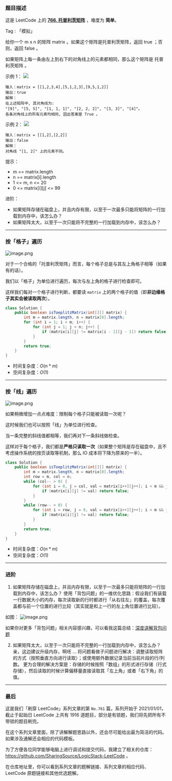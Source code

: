 ### 题目描述

这是 LeetCode 上的 **[766. 托普利茨矩阵](https://leetcode-cn.com/problems/toeplitz-matrix/solution/cong-ci-pan-du-qu-cheng-ben-fen-xi-liang-f20w/)** ，难度为 **简单**。

Tag : 「模拟」



给你一个 m x n 的矩阵 matrix 。如果这个矩阵是托普利茨矩阵，返回 true ；否则，返回 false 。

如果矩阵上每一条由左上到右下的对角线上的元素都相同，那么这个矩阵是 托普利茨矩阵 。



示例 1：
![](https://assets.leetcode.com/uploads/2020/11/04/ex1.jpg)
```
输入：matrix = [[1,2,3,4],[5,1,2,3],[9,5,1,2]]
输出：true
解释：
在上述矩阵中, 其对角线为: 
"[9]", "[5, 5]", "[1, 1, 1]", "[2, 2, 2]", "[3, 3]", "[4]"。 
各条对角线上的所有元素均相同, 因此答案是 True 。
```
示例 2：
![](https://assets.leetcode.com/uploads/2020/11/04/ex2.jpg)
```
输入：matrix = [[1,2],[2,2]]
输出：false
解释：
对角线 "[1, 2]" 上的元素不同。
```

提示：
* m == matrix.length
* n == matrix[i].length
* 1 <= m, n <= 20
* 0 <= matrix[i][j] <= 99


进阶：
* 如果矩阵存储在磁盘上，并且内存有限，以至于一次最多只能将矩阵的一行加载到内存中，该怎么办？
* 如果矩阵太大，以至于一次只能将不完整的一行加载到内存中，该怎么办？

---

### 按「格子」遍历

![image.png](https://pic.leetcode-cn.com/1613957825-VPQgjG-image.png)

对于一个合格的「托普利茨矩阵」而言，每个格子总是与其左上角格子相等（如果有的话）。

我们以「格子」为单位进行遍历，每次与左上角的格子进行检查即可。

这样我们每对一个格子进行判断，都要读 `matrix` 上的两个格子的值（即**非边缘格子其实会被读取两次**）。

```java
class Solution {
    public boolean isToeplitzMatrix(int[][] matrix) {
        int m = matrix.length, n = matrix[0].length;
        for (int i = 1; i < m; i++) {
            for (int j = 1; j < n; j++) {
                if (matrix[i][j] != matrix[i - 1][j - 1]) return false;
            }
        }
        return true;
    }
}
```
* 时间复杂度：$O(n * m)$
* 空间复杂度：$O(1)$

***

### 按「线」遍历

![image.png](https://pic.leetcode-cn.com/1613957207-jQmjZi-image.png)

如果稍微增加一点点难度：限制每个格子只能被读取一次呢？

这时候我们也可以按照「线」为单位进行检查。

当一条完整的斜线值都相等，我们再对下一条斜线做检查。

这样对于每个格子，我们都是**严格只读取一次**（如果整个矩阵是存在磁盘中，且不考虑操作系统的按页读取等机制，那么 IO 成本将下降为原来的一半）。

```java
class Solution {
    public boolean isToeplitzMatrix(int[][] matrix) {
        int m = matrix.length, n = matrix[0].length;
        int row = m, col = n;
        while (col-- > 0) {
            for (int i = 0, j = col, val = matrix[i++][j++]; i < m && j < n; i++, j++) {
                if (matrix[i][j] != val) return false;
            }
        }
        while (row-- > 0) {
            for (int i = row, j = 0, val = matrix[i++][j++]; i < m && j < n; i++, j++) {
                if (matrix[i][j] != val) return false;
            }
        }
        return true;
    }
}
```
* 时间复杂度：$O(n * m)$
* 空间复杂度：$O(1)$

***

### 进阶

1. 如果矩阵存储在磁盘上，并且内存有限，以至于一次最多只能将矩阵的一行加载到内存中，该怎么办？
使用「背包问题」的一维优化思路：假设我们有装载一行数据大小的内存，每次读取新的行时都进行「从右往左」的覆盖，每次覆盖都与前一个位置的进行比较（其实就是和上一行的左上角位置进行比较）。

如图：
![image.png](https://pic.leetcode-cn.com/1613965997-pGJUMv-image.png)

如果你对更多「背包问题」相关内容感兴趣，可以看我这篇总结：[深度讲解背包问题](https://leetcode-cn.com/circle/discuss/GWpXCM/)


2. 如果矩阵太大，以至于一次只能将不完整的一行加载到内存中，该怎么办？
亲，这边建议升级内存，啊呸 ...
将问题看做子问题进行解决：调整读取矩阵的方式（按照垂直方向进行读取）；或使用额外数据记录当前当前片段的行/列数。
更为合理的解决方案是：存储的时候按照「数组」的形式进行存储（行式存储），然后读取的时候计算偏移量直接读取其「左上角」或者「右下角」的值。


---

### 最后

这是我们「刷穿 LeetCode」系列文章的第 `No.761` 篇，系列开始于 2021/01/01，截止于起始日 LeetCode 上共有 1916 道题目，部分是有锁题，我们将先把所有不带锁的题目刷完。

在这个系列文章里面，除了讲解解题思路以外，还会尽可能给出最为简洁的代码。如果涉及通解还会相应的代码模板。

为了方便各位同学能够电脑上进行调试和提交代码，我建立了相关的仓库：https://github.com/SharingSource/LogicStack-LeetCode 。

在仓库地址里，你可以看到系列文章的题解链接、系列文章的相应代码、LeetCode 原题链接和其他优选题解。


